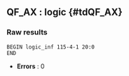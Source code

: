 ## QF_AX : logic {#tdQF_AX}
### Raw results


~~~
BEGIN logic_inf 115-4-1 20:0
END
~~~

* **Errors** : 0

